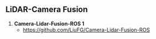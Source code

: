 ## LiDAR-Camera Fusion

1. **Camera-Lidar-Fusion-ROS 1**
   * https://github.com/LiuFG/Camera-Lidar-Fusion-ROS

